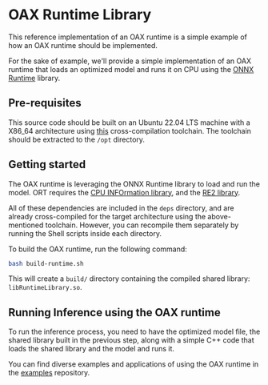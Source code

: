 # OAX Runtime Library

This reference implementation of an OAX runtime is a simple example of how an OAX runtime should be implemented.

For the sake of example, we'll provide a simple implementation of an OAX runtime that loads an optimized model and
runs it on CPU using the [ONNX Runtime](https://github.com/microsoft/onnxruntime) library.

## Pre-requisites

This source code should be built on an Ubuntu 22.04 LTS machine with a X86_64 architecture
using [this](https://download.sclbl.net/toolchains/x86_64-unknown-linux-gnu-gcc-9.5.0.tar.gz) cross-compilation
toolchain. The toolchain should be extracted to the `/opt` directory.

## Getting started

The OAX runtime is leveraging the ONNX Runtime library to load and run the model. ORT requires
the [CPU INFOrmation library](https://github.com/pytorch/cpuinfo), and the [RE2 library](https://github.com/google/re2).

All of these dependencies are included in the `deps` directory, and are already cross-compiled for the target
architecture using the above-mentioned toolchain.
However, you can recompile them separately by running the Shell scripts inside each directory.

To build the OAX runtime, run the following command:

```bash
bash build-runtime.sh
```

This will create a `build/` directory containing the compiled shared library: `libRuntimeLibrary.so`.

## Running Inference using the OAX runtime

To run the inference process, you need to have the optimized model file, the shared library built in the previous step,
along with a simple C++ code that loads the shared library and the model and runs it.

You can find diverse examples and applications of using the OAX runtime in the
[examples](https://github.com/oax-standard/examples) repository.
